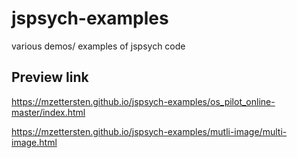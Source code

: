 # jspsych-examples
various demos/ examples of jspsych code


## Preview link

https://mzettersten.github.io/jspsych-examples/os_pilot_online-master/index.html

https://mzettersten.github.io/jspsych-examples/mutli-image/multi-image.html
